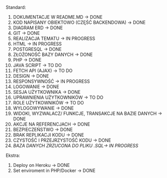 Standard:
1. DOKUMENTACJE W README.MD -> DONE
2. KOD NAPISANY OBIEKTOWO (CZĘŚĆ BACKENDOWA) -> DONE
3. DIAGRAM ERD -> DONE
4. GIT -> DONE
5. REALIZACJA TEMATU -> IN PROGRESS
6. HTML -> IN PROGRESS
7. POSTGRESQL -> DONE    
8. ZŁOŻONOŚĆ BAZY DANYCH -> DONE
9. PHP -> DONE
10. JAVA SCRIPT -> TO DO
11. FETCH API (AJAX) -> TO DO
12. DESIGN -> DONE
13. RESPONSYWNOŚĆ -> IN PROGRESS
14. LOGOWANIE -> DONE
15. SESJA UŻYTKOWNIKA -> DONE
16. UPRAWNIENIA UŻYTKOWNIKÓW -> TO DO
17. ROLE UŻYTKOWNIKÓW -> TO DO
18. WYLOGOWYWANIE -> DONE
19. WIDOKI, WYZWALACZ/ FUNKCJE, TRANSAKCJE NA BAZIE DANYCH  -> DONE
20. AKCJE NA REFERENCJACH  -> DONE
21. BEZPIECZEŃSTWO -> DONE
22. BRAK REPLIKACJI KODU -> DONE
23. CZYSTOŚĆ I PRZEJRZYSTOŚĆ KODU -> DONE
24. *BAZA DANYCH ZRZUCONA DO PLIKU .SQL-> IN PROGRESS*

Ekstra:
1. Deploy on Heroku -> DONE
2. Set enviroment in PHP/Docker -> DONE
